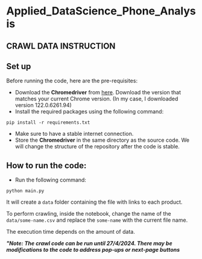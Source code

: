 # Applied_DataScience_Phone_Analysis

## CRAWL DATA INSTRUCTION

## Set up
Before running the code, here are the pre-requisites:
+ Download the **Chromedriver** from [here](https://sites.google.com/chromium.org/driver/). Download the version that matches your current Chrome version. (In my case, I downloaded version 122.0.6261.94)
+ Install the required packages using the following command:
```
pip install -r requirements.txt
```
+ Make sure to have a stable internet connection.
+ Store the **Chromedriver** in the same directory as the source code. We will change the structure of the repository after the code is stable.

## How to run the code:
+ Run the following command:
```
python main.py
```
It will create a `data` folder containing the file with links to each product. 

To perform crawling, inside the notebook, change the name of the `data/some-name.csv` and replace the `some-name` with the current file name.

The execution time depends on the amount of data. 

***"Note: The crawl code can be run until 27/4/2024. There may be modifications to the code to address pop-ups or next-page buttons***

